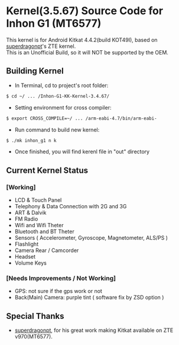 # Kernel(3.5.67) Source Code for Inhon G1 (MT6577)
This kernel is for Android Kitkat 4.4.2(build KOT49I), based on [superdragonpt](http://forum.xda-developers.com/android/development/rom-zte-v970-v970m-t2956447)'s ZTE kernel.  
This is an Unofficial Build, so it will NOT be supported by the OEM.  

## Building Kernel
  - In Terminal, cd to project's root folder:
```sh
$ cd ~/ ... /Inhon-G1-KK-Kernel-3.4.67/
```
  - Setting environment for cross compiler:
```sh
$ export CROSS_COMPILE=~/ ... /arm-eabi-4.7/bin/arm-eabi-
```
  - Run command to build new kernel: 
```sh
$ ./mk inhon_g1 n k
```
  - Once finished, you will find kerenl file in "out" directory

## Current Kernel Status
### [Working]
  - LCD & Touch Panel
  - Telephony & Data Connection with 2G and 3G 
  - ART & Dalvik
  - FM Radio
  - Wifi and Wifi Theter
  - Bluetooth and BT Theter
  - Sensors ( Accelerometer, Gyroscope, Magnetometer, ALS/PS )
  - Flashlight
  - Camera Rear / Camcorder
  - Headset
  - Volume Keys

### [Needs Improvements / Not Working]
  - GPS: not sure if the gps work or not
  - Back(Main) Camera: purple tint ( software fix by ZSD option )

## Special Thanks
  - [superdragonpt](http://forum.xda-developers.com/android/development/rom-zte-v970-v970m-t2956447), for his great work making Kitkat available on ZTE v970(MT6577).  
  


